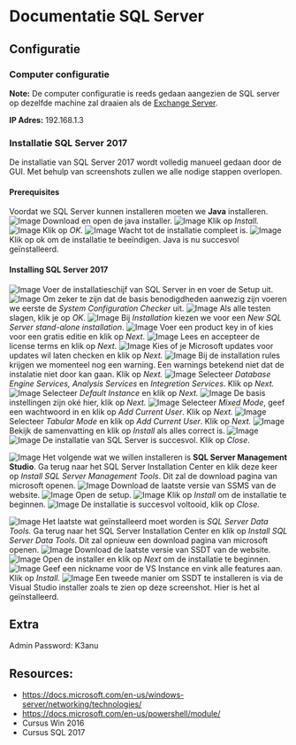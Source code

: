 # Documentatie SQL Server

## Configuratie

### Computer configuratie

**Note:** De computer configuratie is reeds gedaan aangezien de SQL server op dezelfde machine zal draaien als de [Exchange Server](https://github.com/KeanuNys/Windows-Server/blob/master/Documentatie/Exchange%20Server.md). 

**IP Adres:** 192.168.1.3

### Installatie SQL Server 2017

De installatie van SQL Server 2017 wordt volledig manueel gedaan door de GUI. Met behulp van screenshots zullen we alle nodige stappen overlopen.

#### Prerequisites
Voordat we SQL Server kunnen installeren moeten we **Java** installeren. 
![Image](https://github.com/KeanuNys/Windows-Server/blob/master/Screenshots/SCCM/Screenshot%20(221).png?raw=true)
Download en open de java installer.
![Image](https://github.com/KeanuNys/Windows-Server/blob/master/Screenshots/SCCM/Screenshot%20(222).png?raw=true)
Klik op *Install.*
![Image](https://github.com/KeanuNys/Windows-Server/blob/master/Screenshots/SCCM/Screenshot%20(223).png?raw=true)
Klik op *OK.*
![Image](https://github.com/KeanuNys/Windows-Server/blob/master/Screenshots/SCCM/Screenshot%20(224).png?raw=true)
Wacht tot de installatie compleet is.
![Image](https://github.com/KeanuNys/Windows-Server/blob/master/Screenshots/SCCM/Screenshot%20(225).png?raw=true)
Klik op ok om de installatie te beeïndigen. Java is nu succesvol geïnstalleerd.

#### Installing SQL Server 2017

![Image](https://github.com/KeanuNys/Windows-Server/blob/master/Screenshots/SCCM/Screenshot%20(460).png?raw=true)
Voer de installatieschijf van SQL Server in en voer de Setup uit.
![Image](https://github.com/KeanuNys/Windows-Server/blob/master/Screenshots/SCCM/Screenshot%20(461).png?raw=true)
Om zeker te zijn dat de basis benodigdheden aanwezig zijn voeren we eerste de *System Configuration Checker* uit.
![Image](https://github.com/KeanuNys/Windows-Server/blob/master/Screenshots/SCCM/Screenshot%20(462).png?raw=true)
Als alle testen slagen, klik je op *OK*. 
![Image](https://github.com/KeanuNys/Windows-Server/blob/master/Screenshots/SCCM/Screenshot%20(463).png?raw=true)
Bij *Installation* kiezen we voor een *New SQL Server stand-alone installation*.
![Image](https://github.com/KeanuNys/Windows-Server/blob/master/Screenshots/SCCM/Screenshot%20(464).png?raw=true)
Voer een product key in of kies voor een gratis editie en klik op *Next*.
![Image](https://github.com/KeanuNys/Windows-Server/blob/master/Screenshots/SCCM/Screenshot%20(465).png?raw=true)
Lees en accepteer de license terms en klik op *Next*.
![Image](https://github.com/KeanuNys/Windows-Server/blob/master/Screenshots/SCCM/Screenshot%20(466).png?raw=true)
Kies of je Microsoft updates voor updates wil laten checken en klik op *Next.*
![Image](https://github.com/KeanuNys/Windows-Server/blob/master/Screenshots/SCCM/Screenshot%20(467).png?raw=true)
Bij de installation rules krijgen we momenteel nog een warning. Een warnings betekend niet dat de instalatie niet door kan gaan. Klik op *Next.*
![Image](https://github.com/KeanuNys/Windows-Server/blob/master/Screenshots/SCCM/Screenshot%20(468).png?raw=true)
Selecteer *Database Engine Services, Analysis Services* en *Integretion Services*. Klik op *Next.*
![Image](https://github.com/KeanuNys/Windows-Server/blob/master/Screenshots/SCCM/Screenshot%20(469).png?raw=true)
Selecteer *Default Instance* en klik op *Next.*
![Image](https://github.com/KeanuNys/Windows-Server/blob/master/Screenshots/SCCM/Screenshot%20(470).png?raw=true)
De basis instellingen zijn oké hier, klik op *Next.*
![Image](https://github.com/KeanuNys/Windows-Server/blob/master/Screenshots/SCCM/Screenshot%20(471).png?raw=true)
Selecteer *Mixed Mode*, geef een wachtwoord in en klik op *Add Current User*. Klik op *Next.* 
![Image](https://github.com/KeanuNys/Windows-Server/blob/master/Screenshots/SCCM/Screenshot%20(472).png?raw=true)
Selecteer *Tabular Mode* en klik op *Add Current User*. Klik op *Next.* 
![Image](https://github.com/KeanuNys/Windows-Server/blob/master/Screenshots/SCCM/Screenshot%20(473).png?raw=true)
Bekijk de samenvatting en klik op *Install* als alles correct is.
![Image](https://github.com/KeanuNys/Windows-Server/blob/master/Screenshots/SCCM/Screenshot%20(474).png?raw=true)
![Image](https://github.com/KeanuNys/Windows-Server/blob/master/Screenshots/SCCM/Screenshot%20(475).png?raw=true)
De installatie van SQL Server is succesvol. Klik op *Close*.

![Image](https://github.com/KeanuNys/Windows-Server/blob/master/Screenshots/SCCM/Screenshot%20(476).png?raw=true)
Het volgende wat we willen installeren is **SQL Server Management Studio**. Ga terug naar het SQL Server Installation Center en klik deze keer op *Install SQL Server Management Tools*. Dit zal de download pagina van microsoft openen.
![Image](https://github.com/KeanuNys/Windows-Server/blob/master/Screenshots/SCCM/Screenshot%20(477).png?raw=true)
Download de laatste versie van SSMS van de website.
![Image](https://github.com/KeanuNys/Windows-Server/blob/master/Screenshots/SCCM/Screenshot%20(478).png?raw=true)
Open de setup.
![Image](https://github.com/KeanuNys/Windows-Server/blob/master/Screenshots/SCCM/Screenshot%20(479).png?raw=true)
Klik op *Install* om de installatie te beginnen.
![Image](https://github.com/KeanuNys/Windows-Server/blob/master/Screenshots/SCCM/Screenshot%20(480).png?raw=true)
De installatie is succesvol voltooid, klik op *Close.*

![Image](https://github.com/KeanuNys/Windows-Server/blob/master/Screenshots/SCCM/Screenshot%20(481).png?raw=true)
Het laatste wat geïnstalleerd moet worden is *SQL Server Data Tools.* Ga terug naar het SQL Server Installation Center en klik op *Install SQL Server Data Tools*. Dit zal opnieuw een  download pagina van microsoft openen.
![Image](https://github.com/KeanuNys/Windows-Server/blob/master/Screenshots/SCCM/Screenshot%20(482).png?raw=true)
Download de laatste versie van SSDT van de website.
![Image](https://github.com/KeanuNys/Windows-Server/blob/master/Screenshots/SCCM/Screenshot%20(483).png?raw=true)
Open de installer en klik op *Next* om de installatie te beginnen.
![Image](https://github.com/KeanuNys/Windows-Server/blob/master/Screenshots/SCCM/Screenshot%20(484).png?raw=true)
Geef een nickname voor de VS Instance en vink alle features aan. Klik op *Install.*
![Image](https://github.com/KeanuNys/Windows-Server/blob/master/Screenshots/SCCM/Screenshot%20(485).png?raw=true)
Een tweede manier om SSDT te installeren is via de Visual Studio installer zoals te zien op deze screenshot. Hier is het al geïnstalleerd.


## Extra
Admin Password: K3anu

## Resources:

- https://docs.microsoft.com/en-us/windows-server/networking/technologies/
- https://docs.microsoft.com/en-us/powershell/module/
- Cursus Win 2016
- Cursus SQL 2017
